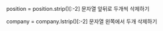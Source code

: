 position = position.strip()[:-2]
문자열 앞뒤로 두개씩 삭제하기

company = company.lstrip()[:-2]
문자열 왼쪽에서 두개 삭제하기

